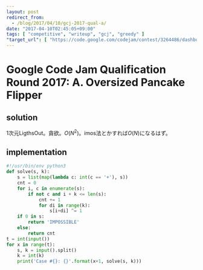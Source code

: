 ```yaml
---
layout: post
redirect_from:
  - /blog/2017/04/10/gcj-2017-qual-a/
date: "2017-04-10T02:45:05+09:00"
tags: [ "competitive", "writeup", "gcj", "greedy" ]
"target_url": [ "https://code.google.com/codejam/contest/3264486/dashboard#s=p0" ]
---
```


# Google Code Jam Qualification Round 2017: A. Oversized Pancake Flipper

## solution

$1$次元LigthsOut。貪欲。$O(N^2)$。imos法とかすれば$O(N)$になるはず。

## implementation

``` python
#!/usr/bin/env python3
def solve(s, k):
    s = list(map(lambda c: int(c == '+'), s))
    cnt = 0
    for i, c in enumerate(s):
        if not c and i + k <= len(s):
            cnt += 1
            for di in range(k):
                s[i+di] ^= 1
    if 0 in s:
        return 'IMPOSSIBLE'
    else:
        return cnt
t = int(input())
for x in range(t):
    s, k = input().split()
    k = int(k)
    print('Case #{}: {}'.format(x+1, solve(s, k)))
```
